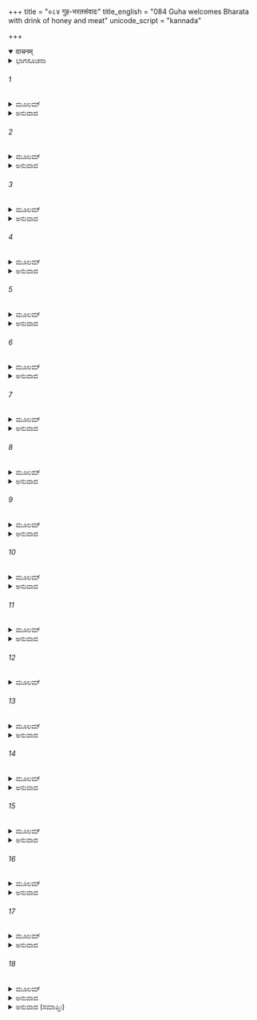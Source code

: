 +++
title = "०८४ गुह-भरतसंवादः"
title_english = "084 Guha welcomes Bharata with drink of honey and meat"
unicode_script = "kannada"

+++
<details open><summary>वाचनम्</summary>

<div class="audioEmbed"  caption="श्रीराम-हरिसीताराममूर्ति-घनपाठिभ्यां वचनम्" src="https://archive.org/download/Ramayana-recitation-Sriram-harisItArAmamUrti-Ghanapaati-v2/Kanda_2/Kanda_2_AYK-084-Guha_Bharatha_Samvadaha.mp3"></div>
</details>



<details><summary>ಭಾಗಸೂಚನಾ</summary>

ನಿಷಾದರಾಜ ಗುಹನು ನದಿಯನ್ನು ರಕ್ಷಿಸುವ ನೆಪದಲ್ಲಿ ಯುದ್ಧಸನ್ನದ್ಧರಾಗಿರುವಂತೆ ತನ್ನ ಜ್ಞಾತಿಗಳಿಗೆ ಆದೇಶ ನೀಡಿ, ಸತ್ಕಾರ ಸಾಮಗ್ರಿಗಳನ್ನು ತೆಗೆದುಕೊಂಡು ಭರತನನ್ನು ಸಂದರ್ಶಿಸಿದುದು
</details>

###### 1


<details><summary>ಮೂಲಮ್</summary>

ತತೋ ನಿವಿಷ್ಟಾಂ ಧ್ವಜಿನೀಂ ಗಂಗಾಮನ್ವಾಶ್ರಿತಾಂ ನದೀಮ್ ।  
ನಿಷಾದರಾಜೋ ದೃಷ್ಟೈವ ಜ್ಞಾತೀನ್ ಸ ಪರಿತೋಽಬ್ರವೀತ್ ॥
</details>

<details><summary>ಅನುವಾದ</summary>

ಅತ್ತ ನಿಷಾದರಾಜ ಗುಹನು ಗಂಗಾನದಿಯ ತೀರದಲ್ಲಿ ತಂಗಿದ ಭರತನ ಸೈನ್ಯವನ್ನು ನೋಡಿ, ಅಲ್ಲಲ್ಲಿ ಕುಳಿತಿರುವ ತನ್ನ ಬಂಧು-ಬಾಂಧವರಲ್ಲಿ ಇಂತೆಂದನು.॥1॥
</details>

###### 2


<details><summary>ಮೂಲಮ್</summary>

ಮಹತೀಯಮಿತಃ ಸೇನಾ ಸಾಗರಾಭಾ ಪ್ರದೃಶ್ಯತೇ ।  
ನಾಸ್ಯಾಂತಮವಗಚ್ಛಾಮಿ ಮನಸಾಪಿ ವಿಚಿಂತಯನ್ ॥
</details>

<details><summary>ಅನುವಾದ</summary>

ಬಂಧುಗಳೇ! ಇಲ್ಲಿ ತಂಗಿದ ಈ ವಿಶಾಲ ಸೈನ್ಯವು ಸಮುದ್ರದಂತೆ ಅಪಾರವಾಗಿ ಕಾಣುತ್ತಿದೆ. ನಾನು ಮನಸ್ಸಿನಲ್ಲಿ ಬಹಳ ಯೋಚಿಸಿಯೂ ಇದರ ಕೊನೆಯೇ ಕಾಣುವುದಿಲ್ಲ.॥2॥
</details>

###### 3


<details><summary>ಮೂಲಮ್</summary>

ಯಥಾ ನ ಖಲುದುರ್ಬುದ್ಧಿರ್ಭರತಃ ಸ್ವಯಮಾಗತಃ ।  
ಸ ಏಷ ಹಿ ಮಹಾಕಾಯಃ ಕೋವಿದಾರಧ್ವಜೋರಥೇ ॥
</details>

<details><summary>ಅನುವಾದ</summary>

ನಿಶ್ಚಯವಾಗಿ ಇದರೊಂದಿಗೆ ದುರ್ಬುದ್ಧಿ ಭರತನೂ ಬಂದಿರುವನು; ಈ ಕೋವಿದಾರ ಚಿಹ್ನೆಯ ವಿಶಾಲ ಧ್ವಜವು ಅವನ ರಥದ ಮೇಲೆ ಹಾರಾಡುತ್ತಾ ಇದೆ.॥3॥
</details>

###### 4


<details><summary>ಮೂಲಮ್</summary>

ಬಂಧಯಿಷ್ಯತಿ ವಾ ಪಾಶೈರಥ ವಾಸ್ಮಾನ್ ವಧಿಷ್ಯತಿ ।  
ಅನು ದಾಶರಥಿಂ ರಾಮಂ ಪಿತ್ರಾ ರಾಜ್ಯಾದ್ವಿವಾಸಿತಮ್ ॥
</details>

<details><summary>ಅನುವಾದ</summary>

ಇವನು ತನ್ನ ಮಂತ್ರಿಗಳಿಂದ ಮೊದಲು ನಮ್ಮೆಲ್ಲರನ್ನು ಪಾಶಗಳಿಂದ ಬಂಧಿಸಿಯಾನು, ಅಥವಾ ಕೊಲ್ಲಿಸಲೂಬಹುದು; ಅನಂತರ ಯಾರನ್ನು ತಂದೆಯು ರಾಜ್ಯದಿಂದ ಹೊರಹಾಕಿದ ಆ ದಶರಥನಂದನ ಶ್ರೀರಾಮನನ್ನೂ ಕೂಡ ಕೊಂದುಹಾಕುವನೆಂದು ನನಗೆ ಅನಿಸುತ್ತದೆ.॥4॥
</details>

###### 5


<details><summary>ಮೂಲಮ್</summary>

ಸಂಪನ್ನಾಂ ಶ್ರಿಯಮನ್ವಿಚ್ಛಂಸ್ತಸ್ಯ ರಾಜ್ಞಃ ಸುದುರ್ಲಭಾಮ್ ।  
ಭರತಃ ಕೇಕಯೀಪುತ್ರೋ ಹಂತುಂ ಸಮಧಿಗಚ್ಛತಿ ॥
</details>

<details><summary>ಅನುವಾದ</summary>

ಕೈಕೇಯಿಯ ಪುತ್ರ ಭರತನು ದಶರಥನ ಸಂಪನ್ನ ಹಾಗೂ ಸುದುರ್ಲಭ ರಾಜ್ಯಲಕ್ಷ್ಮಿಯನ್ನು ಒಬ್ಬನೇ ಎತ್ತಿಹಾಕಬೇಕೆಂದು ಬಯಸುತ್ತಿರುವನು. ಅದಕ್ಕಾಗಿ ಅವನು ಶ್ರೀರಾಮನನ್ನು ವನದಲ್ಲಿ ಕೊಂದುಹಾಕಲು ಹೋಗುತ್ತಿದ್ದಾನೆ.॥5॥
</details>

###### 6


<details><summary>ಮೂಲಮ್</summary>

ಭರ್ತಾ ಚೈವ ಸಖಾ ಚೈವ ರಾಮೋದಾಶರಥಿರ್ಮಮ ।  
ತಸ್ಯಾರ್ಥಕಾಮಾಃ ಸನ್ನದ್ಧಾ ಗಂಗಾನೂಪೇಽತ್ರ ತಿಷ್ಠತ ॥
</details>

<details><summary>ಅನುವಾದ</summary>

ಆದರೆ ದಶರಥಕುಮಾರ ಶ್ರೀರಾಮನು ನನ್ನ ಸ್ವಾಮಿ ಮತ್ತು ಸಖನಾಗಿದ್ದಾನೆ, ಅದಕ್ಕಾಗಿ ಅವನ ಹಿತವನ್ನು ಬಯಸಿ ನೀವೆಲ್ಲರೂ ಅಸ್ತ್ರ-ಶಸ್ತ್ರಗಳಿಂದ ಸುಸಜ್ಜಿತರಾಗಿ ಇಲ್ಲಿ ಗಂಗಾತೀರದಲ್ಲಿ ಸಿದ್ಧರಾಗಿರಿ.॥6॥
</details>

###### 7


<details><summary>ಮೂಲಮ್</summary>

ತಿಷ್ಠಂತು ಸರ್ವದಾಶಾಶ್ಚ ಗಂಗಾಮನ್ವಾಶ್ರಿತಾ ನದೀಮ್ ।  
ಬಲಯುಕ್ತಾ ನದೀರಕ್ಷಾ ಮಾಂಸಮೂಲಫಲಾಶನಾಃ ॥
</details>

<details><summary>ಅನುವಾದ</summary>

ಎಲ್ಲ ಅಂಬಿಗರು ಸೈನ್ಯದೊಂದಿಗೆ ನದಿಯನ್ನು ರಕ್ಷಿಸುತ್ತಾ ಗಂಗಾತೀರದಲ್ಲೇ ಇರಿ ಮತ್ತು ನಾವೆಗಳಲ್ಲಿ ಇಟ್ಟಿರುವ ಫಲ-ಮೂಲಗಳನ್ನು ತಿಂದುಕೊಂಡು ಇಂದಿನ ರಾತ್ರಿಯನ್ನು ಕಳೆಯಿರಿ.॥7॥
</details>

###### 8


<details><summary>ಮೂಲಮ್</summary>

ನಾವಾಂ ಶತಾನಾಂ ಪಂಚಾನಾಂ ಕೈವರ್ತಾನಾಂ ಶತಂ ಶತಮ್ ।  
ಸಂನದ್ಧಾನಾಂ ತಥಾ ಯೂನಾಂ ತಿಷ್ಠಂತ್ವಿತ್ಯಭ್ಯಚೋದಯತ್ ॥
</details>

<details><summary>ಅನುವಾದ</summary>

ನಮ್ಮ ಬಳಿ ಐದುನೂರು ದೋಣಿಗಳು ಇವೆ, ಅದರಲ್ಲಿ ಪ್ರತಿಯೊಂದರ ಮೇಲೆಯೂ ಬೆಸ್ತರ ನೂರು-ನೂರು ಯುವಕರು ಯುದ್ಧ ಸಾಮಗ್ರಿಗಳನ್ನು ಅಣಿಗೊಳಿಸಿ ಕೂತಿರಲಿ. ಈ ಪ್ರಕಾರ ಗುಹನು ಅವರೆಲ್ಲರಿಗೆ ಆದೇಶಿಸಿದನು.॥8॥
</details>

###### 9


<details><summary>ಮೂಲಮ್</summary>

ಯದಿ ತುಷ್ಟಸ್ತು ಭರತೋ ರಾಮಸ್ಯೇಹ ಭವಿಷ್ಯತಿ ।  
ಇಯಂ ಸ್ವಸ್ತಿಮತೀ ಸೇನಾ ಗಂಗಾಮದ್ಯ ತರಿಷ್ಯತಿ ॥
</details>

<details><summary>ಅನುವಾದ</summary>

ಅವನು ಪುನಃ ಹೇಳಿದನು - ಭರತನ ಭಾವವು ಶ್ರೀರಾಮನ ಕುರಿತು ಸಂತೋಷಜನಕವಾಗಿದ್ದರೆ ಆಗ ಅವನ ಈ ಸೈನ್ಯ ಇಂದು ಕ್ಷೇಮವಾಗಿ ಗಂಗೆಯನ್ನು ದಾಟಬಹುದು.॥9॥
</details>

###### 10


<details><summary>ಮೂಲಮ್</summary>

ಇತ್ಯುಕ್ತ್ವೋಪಾಯನಂ ಗೃಹ್ಯ ಮತ್ಸ್ಯಮಾಂಸಮಧೂನಿ ಚ ।  
ಅಭಿಚಕ್ರಾಮ ಭರತಂ ನಿಷಾದಾಧಿಪತಿರ್ಗುಹಃ ॥
</details>

<details><summary>ಅನುವಾದ</summary>

ಹೀಗೆ ಹೇಳಿ ನಿಷಾದರಾಜ ಗುಹನು ಮತ್ಸ್ಯಂಡೀ (ಕಲ್ಲು ಸಕ್ಕರೆ) ಹಣ್ಣಿನ ತಿರುಳು, ಜೇನು ಮೊದಲಾದ ಸಾಮಗ್ರಿಗಳನ್ನು ತೆಗೆದುಕೊಂಡು ಭರತನನ್ನು ಸಂದರ್ಶಿಸಲು ಹೊರಟನು.॥10॥
</details>

###### 11


<details><summary>ಮೂಲಮ್</summary>

ತಮಾಯಾಂತಂ ತು ಸಂಪ್ರೇಕ್ಷ್ಯ ಸೂತಪುತ್ರಃ ಪ್ರತಾಪವಾನ್ ।  
ಭರತಾಯಾಚಚಕ್ಷೇಽಥ ಸಮಯಜ್ಞೋ ವಿನೀತವತ್ ॥
</details>

<details><summary>ಅನುವಾದ</summary>

ಅವನು ಬರುವುದನ್ನು ನೋಡಿ ಸಮಯೋಚಿತ ಕರ್ತವ್ಯವನ್ನು ತಿಳಿದ ಪ್ರತಾಪಿ ಸೂತಪುತ್ರ ಸುಮಂತ್ರನು ವಿನೀತ ಭಾವದಿಂದ ಭರತನಲ್ಲಿ ಹೇಳಿದನು.॥11॥
</details>

###### 12


<details><summary>ಮೂಲಮ್</summary>

ಏಷ ಜ್ಞಾತಿಸಹಸ್ರೇಣ ಸ್ಥಪತಿಃ ಪರಿವಾರಿತಃ ।  
ಕುಶಲೋ ದಂಡಕಾರಣ್ಯೇ ವೃದ್ಧೋ ಭ್ರಾತುಶ್ಚ ತೇ ಸಖಾ ॥
</details>

###### 13


<details><summary>ಮೂಲಮ್</summary>

ತಸ್ಮಾತ್ಪುಶ್ಯತು ಕಾಕುತ್ಸ್ಥ ತ್ವಾಂ ನಿಷಾದಾಧಿಪೋ ಗುಹಃ ।  
ಅಸಂಶಯಂ ವಿಜಾನೀತೇ ಯತ್ರ ತೌ ರಾಮಲಕ್ಷ್ಮಣೌ ॥
</details>

<details><summary>ಅನುವಾದ</summary>

ಕಕುತ್ಸ್ಥಕುಲಭೂಷಣ! ಈ ಮುದುಕ ನಿಷಾದರಾಜ ಗುಹನು ತನ್ನ ಸಾವಿರಾರು ಬಂಧು-ಬಾಂಧವರೊಂದಿಗೆ ಇಲ್ಲಿ ವಾಸಿಸುತ್ತಿದ್ದಾನೆ. ಇವನು ನಿನ್ನಣ್ಣ ಶ್ರೀರಾಮನ ಮಿತ್ರನಾಗಿದ್ದಾನೆ. ಇವನಿಗೆ ದಂಡಕಾರಣ್ಯದ ವಿಶೇಷ ಪರಿಚಯವಿದೆ. ಖಂಡಿತವಾಗಿ ಶ್ರೀರಾಮ-ಲಕ್ಷ್ಮಣರು ಎಲ್ಲಿರುವರೆಂದು ಇವನಿಗೆ ತಿಳಿದಿರಬಹುದು; ಆದ್ದರಿಂದ ನಿಷಾದರಾಜ ಗುಹನು ನಿನ್ನೊಂದಿಗೆ ಭೆಟ್ಟಿಯಾಗಲು ಅವಕಾಶಮಾಡಿಕೊಡು.॥12-13॥
</details>

###### 14


<details><summary>ಮೂಲಮ್</summary>

ಏತತ್ತು ವಚನಂ ಶ್ರುತ್ವಾ ಸುಮಂತ್ರಾದ್ ಭರತಃ ಶುಭಮ್ ।  
ಉವಾಚ ವಚನಂ ಶೀಘ್ರಂ ಗುಹಃ ಪಶ್ಯತು ಮಾಮಿತಿ ॥
</details>

<details><summary>ಅನುವಾದ</summary>

ಸುಮಂತ್ರನಿಂದ ಈ ಶುಭ ಸಮಾಚಾರ ಕೇಳಿ ಭರತನು ಹೇಳಿದನು - ನಿಷಾದರಾಜ ಗುಹನು ನನಗೆ ಶೀಘ್ರವಾಗಿ ಭೆಟ್ಟಿಯಾಗುವಂತೆ ವ್ಯವಸ್ಥೆಯಾಗಲಿ.॥14॥
</details>

###### 15


<details><summary>ಮೂಲಮ್</summary>

ಲಬ್ಧ್ವಾನುಜ್ಞಾಂ ಸಂಪ್ರಹೃಷ್ಟೋ ಜ್ಞಾತಿಭಿಃ ಪರಿವಾರಿತಃ ।  
ಆಗಮ್ಯ ಭರತಂ ಪ್ರಹ್ವೋ ಗುಹೋ ವಚನಮಬ್ರವೀತ್ ॥
</details>

<details><summary>ಅನುವಾದ</summary>

ಭೇಟಿಯ ಅನುಮತಿ ಪಡೆದು ಗುಹನು ತನ್ನ ಬಂಧು-ಬಾಂಧವರೊಂದಿಗೆ ಅಲ್ಲಿಗೆ ಸಂತೋಷವಾಗಿ ಬಂದು, ಭರತನನ್ನು ಭೆಟ್ಟಿಯಾಗಿ ಬಹಳ ನಮ್ರತೆಯಿಂದ ಹೇಳಿದನು.॥15॥
</details>

###### 16


<details><summary>ಮೂಲಮ್</summary>

ನಿಷ್ಕುಟಶ್ಚೈವ ದೇಶೋಽಯಂ ವಂಚಿತಾಶ್ಚಾಪಿ ತೇ ವಯಮ್ ।  
ನಿವೇದಯಾಮ ತೇ ಸರ್ವಂ ಸ್ವಕೇ ದಾಶಗೃಹೇ ವಸ ॥
</details>

<details><summary>ಅನುವಾದ</summary>

ಈ ವನಪ್ರದೇಶವು ನಿಮಗಾಗಿ ಮನೆಯ ಹೂದೋಟದಂತೆ ಇದೆ. ನೀವು ನಿಮ್ಮ ಆಗಮನದ ಸೂಚನೆಯನ್ನು ಕೊಡದೆ ನಮ್ಮನ್ನು ವಂಚಿಸಿದರಿ. ನಾವು ನಿಮ್ಮ ಸ್ವಾಗತದ ಯಾವುದೇ ಸಿದ್ಧತೆ ಮಾಡದೇಹೋದೆವು. ನಮ್ಮ ಬಳಿ ಇರುವುದೆಲ್ಲವೂ ನಿಮ್ಮ ಸೇವೆಗಾಗಿ ಅರ್ಪಿತವಾಗಿದೆ. ಈ ನಿಷಾದರ ಮನೆ ನಿಮ್ಮದೇ ಆಗಿದೆ. ನೀವು ಸುಖವಾಗಿ ಇಲ್ಲಿ ವಾಸಿಸಿರಿ.॥16॥
</details>

###### 17


<details><summary>ಮೂಲಮ್</summary>

ಅಸ್ತಿ ಮೂಲ ಫಲಂ ಚೈತನ್ನಿಷಾದೈಃ ಸ್ವಯಮರ್ಜಿತಮ್ ।  
ಆರ್ದ್ರಂ ಶುಷ್ಕಂ ಯಥಾ ಮಾಂಸಂ ವನ್ಯಂ ಚೋಚ್ಚಾವಚಂ ತಥಾ ॥
</details>

<details><summary>ಅನುವಾದ</summary>

ಈ ಫಲ-ಮೂಲಗಳು ನಿಮ್ಮ ಸೇವೆಗಾಗಿ ಇವೆ. ಇವನ್ನು ನಿಷಾದರು ಸ್ವತಃ ಕಿತ್ತುತಂದಿರುವರು. ಇವುಗಳಲ್ಲಿ ಕೆಲವು ಫಲ ಹಣ್ಣಾಗಿವೆ, ಕೆಲವು ಒಣಗಿವೆ. ಇವುಗಳ ಜೊತೆಗೆ ಹಣ್ಣುಗಳ ತಿರುಳನ್ನು ಇರಿಸಿದೆ. ಇವುಗಳಲ್ಲದೆ ಇತರ ವನ್ಯ ಪದಾರ್ಥಗಳೂ ಇವೆ. ಇವೆಲ್ಲವನ್ನು ಸ್ವೀಕರಿಸಿರಿ.॥17॥
</details>

###### 18


<details><summary>ಮೂಲಮ್</summary>

ಆಶಂಸೇ ಸ್ವಶಿತಾ ಸೇನಾ ವತ್ಸ್ಯತ್ಯೇನಾಂ ವಿಭಾವರೀಮ್ ।  
ಅರ್ಚಿತೋ ವಿವಿಧೈಃ ಕಾಮೈಃಶ್ವಃ ಸಸೈನ್ಯೋ ಗಮಿಷ್ಯಸಿ ॥
</details>

<details><summary>ಅನುವಾದ</summary>

ಈ ಸೈನ್ಯವು ಇಂದಿನ ರಾತ್ರಿ ಇಲ್ಲೇ ತಂಗಿದ್ದು ನಾವು ಕೊಟ್ಟ ಭೋಜನವನ್ನು ಸ್ವೀಕರಿಸಬೇಕೆಂದು ನಾವು ಆಶಿಸುತ್ತೇವೆ. ನಾನಾ ಪ್ರಕಾರ ಮನೋವಾಂಛಿತ ವಸ್ತುಗಳಿಂದ ಇಂದು ನಾವು ಸೈನ್ಯಸಹಿತ ನಿಮ್ಮನ್ನು ಸತ್ಕರಿಸುವೆವು ಮತ್ತು ನಾಳೆ ಬೆಳಿಗ್ಗೆ ನೀವು ನಿಮ್ಮ ಸೈನ್ಯದೊಂದಿಗೆ ಬೇರೆಡೆಗೆ ಹೋಗಿರಿ.॥18॥
</details>

<details><summary>ಅನುವಾದ (ಸಮಾಪ್ತಿಃ)</summary>

ಶ್ರೀವಾಲ್ಮೀಕಿ ವಿರಚಿತ ಆರ್ಷರಾಮಾಯಣ ಆದಿಕಾವ್ಯದ ಅಯೋಧ್ಯಾಕಾಂಡದಲ್ಲಿ ಎಂಭತ್ತನಾಲ್ಕನೆಯ ಸರ್ಗ ಪೂರ್ಣವಾಯಿತು.॥84॥
</details>

